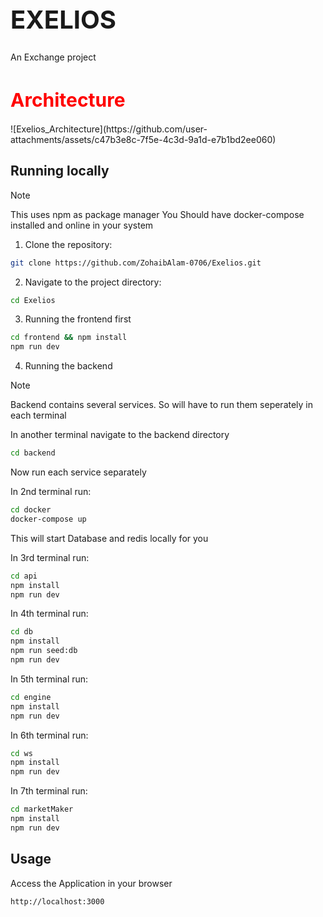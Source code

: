 <h1 style="font-size: 40px;">EXELIOS</h1>

An Exchange project 

<h1 style="font-size: 30px; color: red">Architecture</h1>
![Exelios_Architecture](https://github.com/user-attachments/assets/c47b3e8c-7f5e-4c3d-9a1d-e7b1bd2ee060)

## Running locally

> [!Note]
> This uses npm as package manager 
> You Should have docker-compose installed and online in your system

1. Clone the repository:

```bash
git clone https://github.com/ZohaibAlam-0706/Exelios.git
```

2. Navigate to the project directory:

```bash
cd Exelios
```

3. Running the frontend first

```bash
cd frontend && npm install
npm run dev
```


4. Running the backend

> [!Note]
> Backend contains several services. So will have to run them seperately in each terminal
    
In another terminal navigate to the backend directory

```bash
cd backend
```

Now run each service separately

In 2nd terminal run:
```bash
cd docker 
docker-compose up
```
This will start Database and redis locally for you

In 3rd terminal run:
```bash
cd api 
npm install
npm run dev
```


In 4th terminal run:
```bash
cd db
npm install
npm run seed:db
npm run dev
```

In 5th terminal run:
```bash
cd engine
npm install
npm run dev
```

In 6th terminal run:
```bash
cd ws
npm install
npm run dev
```

In 7th terminal run:
```bash
cd marketMaker
npm install
npm run dev
```

## Usage

Access the Application in your browser
```bash
http://localhost:3000
```
